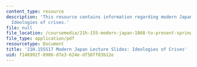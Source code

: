 ```yaml
---
content_type: resource
description: 'This resource contains information regarding modern Japan lecture slides:
  Ideologies of crises.'
file: null
file_location: /coursemedia/21h-155-modern-japan-1868-to-present-spring-2017/f146992f8986d7e3624edf58ff03b12e_MIT21H_155S17_Crises.pdf
file_type: application/pdf
resourcetype: Document
title: '21H.155S17 Modern Japan Lecture Slides: Ideologies of Crises'
uid: f146992f-8986-d7e3-624e-df58ff03b12e
---
```

